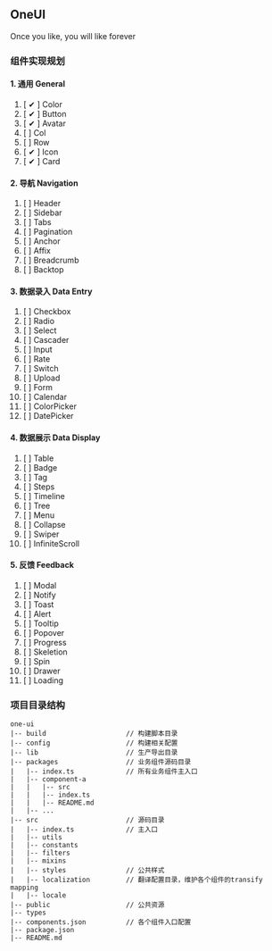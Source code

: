 ## OneUI

Once you like, you will like forever

### 组件实现规划
#### 1. 通用 General
1. [ ✔ ] Color
2. [ ✔ ] Button
3. [ ✔ ] Avatar
4. [ ] Col
5. [ ] Row
5. [ ✔ ] Icon
6. [ ✔ ] Card
#### 2. 导航 Navigation
1. [ ] Header
2. [ ] Sidebar
3. [ ] Tabs
4. [ ] Pagination
5. [ ] Anchor
6. [ ] Affix
7. [ ] Breadcrumb
8. [ ] Backtop
#### 3. 数据录入 Data Entry
1. [ ] Checkbox
2. [ ] Radio
3. [ ] Select
4. [ ] Cascader
5. [ ] Input
6. [ ] Rate
7. [ ] Switch
8. [ ] Upload
9. [ ] Form
10. [ ] Calendar
11. [ ] ColorPicker
12. [ ] DatePicker
#### 4. 数据展示 Data Display
1. [ ] Table
2. [ ] Badge
3. [ ] Tag
4. [ ] Steps
5. [ ] Timeline
6. [ ] Tree
7. [ ] Menu
8. [ ] Collapse
9. [ ] Swiper
10. [ ] InfiniteScroll
#### 5. 反馈 Feedback
1. [ ] Modal
2. [ ] Notify
3. [ ] Toast
4. [ ] Alert
5. [ ] Tooltip
6. [ ] Popover
7. [ ] Progress
8. [ ] Skeletion
9. [ ] Spin
10. [ ] Drawer
11. [ ] Loading


### 项目目录结构

```
one-ui
|-- build                    // 构建脚本目录
|-- config                   // 构建相关配置
|-- lib                      // 生产导出目录
|-- packages                 // 业务组件源码目录
|   |-- index.ts             // 所有业务组件主入口
|   |-- component-a
|   |   |-- src
|   |   |-- index.ts
|   |   |-- README.md
|   |-- ...
|-- src                      // 源码目录
|   |-- index.ts             // 主入口
|   |-- utils
|   |-- constants
|   |-- filters
|   |-- mixins
|   |-- styles               // 公共样式
|   |-- localization         // 翻译配置目录，维护各个组件的transify mapping
|   |-- locale
|-- public                   // 公共资源
|-- types
|-- components.json          // 各个组件入口配置
|-- package.json
|-- README.md
```
